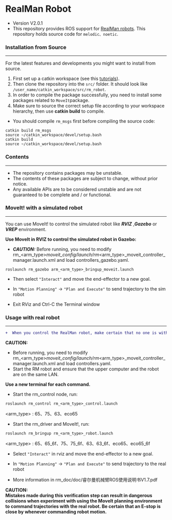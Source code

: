 # RealMan Robot

* Version V2.0.1
* This repository provides ROS support for [RealMan robots](http://www.realman-robotics.com/). This repository holds source code for `melodic、noetic`. 

### Installation from Source
---

For the latest features and developments you might want to install from source.<br>

1. First set up a catkin workspace (see this [tutorials](http://wiki.ros.org/catkin/Tutorials)).<br>
2. Then clone the repository into the `src/` folder. It should look like `/user_name/catkin_workspace/src/rm_robot`.<br>
3. In order to compile the package successfully, you need to install some packages related to `MoveIt`package.<br>
4. Make sure to source the correct setup file according to your workspace hierarchy, then use **catkin build** to compile.<br>
* You should compile `rm_msgs` first before compiling the source code:
```  
catkin build rm_msgs
source ~/catkin_workspace/devel/setup.bash
catkin build
source ~/catkin_workspace/devel/setup.bash
```

### Contents
----
* The repository contains packages may be unstable.<br>
* The contents of these packages are subject to change, without prior notice.<br>
* Any available APIs are to be considered unstable and are not guaranteed to be complete and / or functional.


### MoveIt! with a simulated robot
---

You can use MoveIt! to control the simulated robot like ***RVIZ*** ,***Gazebo*** or ***VREP*** environment.

**Use MoveIt in RVIZ to control the simulated robot in Gazebo:**
* ***CAUTION:*** Before running, you need to modify rm_<arm_type>_moveit_config/launch/rm_<arm_type>_moveit_controller_manager.launch.xml and load controllers_gazebo.yaml.
```  
roslaunch rm_gazebo arm_<arm_type>_bringup_moveit.launch
```

* Then select `"Interact"` and move the end-effector to a new goal.

* In  `"Motion Planning"` -> `"Plan and Execute"` to send trajectory to the sim robot

* Exit RViz and Ctrl-C the Terminal window

### Usage with real robot
---
```diff
+  When you control the RealMan robot, make certain that no one is within the robot workspace and the e-stop is under operator control.
```
**CAUTION:**
* Before running, you need to modify rm_<arm_type>_moveit_config/launch/rm_<arm_type>_moveit_controller_manager.launch.xml and load controllers.yaml.
* Start the RM robot and ensure that the upper computer and the robot are on the same LAN.

**Use a new terminal for each command.**

* Start the rm_control node, run:

```
roslaunch rm_control rm_<arm_type>_control.launch
```
<arm_type> : 65、75、63、eco65

* Start the rm_driver and  MoveIt!, run:

```
roslaunch rm_bringup rm_<arm_type>_robot.launch
```
<arm_type> : 65、65_6f、75、75_6f、63、63_6f、eco65、eco65_6f

* Select `"Interact"` in rviz and move the end-effector to a new goal.

* In  `"Motion Planning"` -> `"Plan and Execute"` to send trajectory to the real robot

* More information in rm_doc/doc/睿尔曼机械臂ROS使用说明书V1.7.pdf

**CAUTION:<br>
	Mistakes made during this verification step can result in dangerous collisions when experiment with using the MoveIt planning environment to 	command trajectories with the real robot. Be certain that an E-stop is close by whenever commanding robot motion.**
